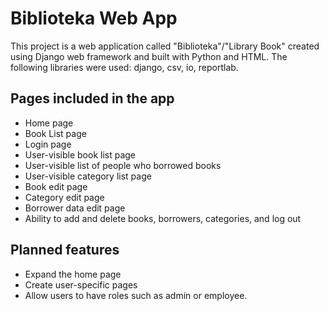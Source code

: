 # Biblioteka Web App
This project is a web application called "Biblioteka"/"Library Book" created using Django web framework and built with Python and HTML. The following libraries were used: django, csv, io, reportlab.

## Pages included in the app
- Home page
- Book List page
- Login page
- User-visible book list page
- User-visible list of people who borrowed books
- User-visible category list page
- Book edit page
- Category edit page
- Borrower data edit page
- Ability to add and delete books, borrowers, categories, and log out

## Planned features
- Expand the home page
- Create user-specific pages
- Allow users to have roles such as admin or employee.